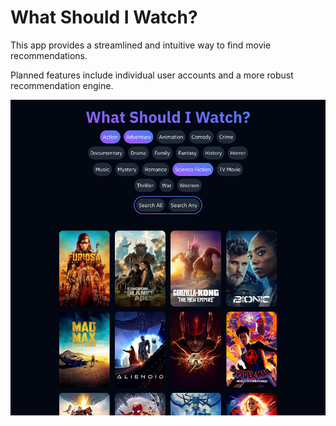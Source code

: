 # What Should I Watch?

This app provides a streamlined and intuitive way to find movie recommendations. 

Planned features include individual user accounts and a more robust recommendation engine.


![Screenshot of homepage](wsiw_screenshot.png)
